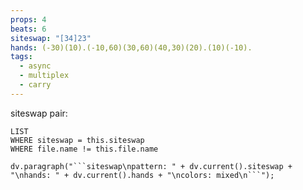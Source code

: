 ```yaml
---
props: 4
beats: 6
siteswap: "[34]23"
hands: (-30)(10).(-10,60)(30,60)(40,30)(20).(10)(-10).
tags:
  - async
  - multiplex
  - carry
---
```


siteswap pair:
```dataview
LIST
WHERE siteswap = this.siteswap
WHERE file.name != this.file.name
```
```dataviewjs
dv.paragraph("```siteswap\npattern: " + dv.current().siteswap + "\nhands: " + dv.current().hands + "\ncolors: mixed\n```");
```
